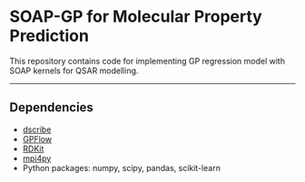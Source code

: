 # SOAP-GP for Molecular Property Prediction

This repository contains code for implementing GP regression model with SOAP kernels for QSAR modelling.

---
## Dependencies

- [dscribe](https://github.com/SINGROUP/dscribe)
- [GPFlow](https://github.com/GPflow/GPflow)
- [RDKit](http://www.rdkit.org/docs/index.html)
- [mpi4py](https://mpi4py.readthedocs.io/en/stable/)
- Python packages: numpy, scipy, pandas, scikit-learn
